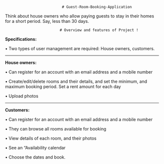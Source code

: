                               # Guest-Room-Booking-Application 
Think about house owners who allow paying guests to stay in their homes for a short period.  Say, less than 30 days.

                             # Overview and features of Project ! 

**Specifications:**

  • Two types of user management are required: House owners, customers.
  
------------------------------------------------------------------------------------------------------------------------------------------------------
**House owners:**

  • Can register for an account with an email address and a mobile number
  
  • Create/edit/delete rooms and their details, and set the minimum, and maximum booking period. Set a rent amount for each day
  
  • Upload photos
  
------------------------------------------------------------------------------------------------------------------------------------------------------
  
**Customers:**

  • Can register for an account with an email address and a mobile number
  
  • They can browse all rooms available for booking
  
  • View details of each room, and their photos
  
  • See an “Availability calendar
  
  • Choose the dates and book.
  
  
